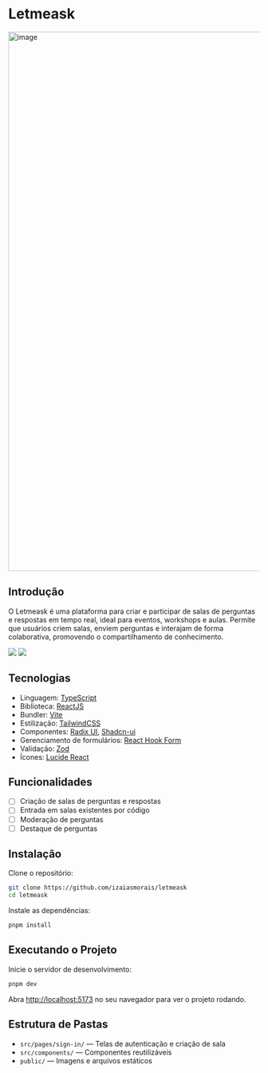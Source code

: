 # Letmeask

<img width="1920" height="1080" alt="image" src="https://github.com/user-attachments/assets/8843209d-04b6-4d4e-a4f3-971397e09aaa" />

## Introdução

O Letmeask é uma plataforma para criar e participar de salas de perguntas e respostas em tempo real, ideal para eventos, workshops e aulas. Permite que usuários criem salas, enviem perguntas e interajam de forma colaborativa, promovendo o compartilhamento de conhecimento.

<img src="https://img.shields.io/static/v1?label=STATUS&message=DEVELOPING&color=8E51FF&style=for-the-badge"/> <img src="https://img.shields.io/static/v1?label=REACT&message=19.1.0&color=8E51FF&style=for-the-badge"/>

## Tecnologias

- Linguagem: [TypeScript](https://www.typescriptlang.org/)
- Biblioteca: [ReactJS](https://react.dev/)
- Bundler: [Vite](https://vitejs.dev/)
- Estilização: [TailwindCSS](https://tailwindcss.com/)
- Componentes: [Radix UI](https://www.radix-ui.com/), [Shadcn-ui](https://ui.shadcn.com/)
- Gerenciamento de formulários: [React Hook Form](https://react-hook-form.com/)
- Validação: [Zod](https://zod.dev/)
- Ícones: [Lucide React](https://lucide.dev/)

## Funcionalidades

- [ ] Criação de salas de perguntas e respostas
- [ ] Entrada em salas existentes por código
- [ ] Moderação de perguntas
- [ ] Destaque de perguntas

## Instalação

Clone o repositório:

```bash
git clone https://github.com/izaiasmorais/letmeask
cd letmeask
```

Instale as dependências:

```bash
pnpm install
```

## Executando o Projeto

Inicie o servidor de desenvolvimento:

```bash
pnpm dev
```

Abra [http://localhost:5173](http://localhost:5173) no seu navegador para ver o projeto rodando.

## Estrutura de Pastas

- `src/pages/sign-in/` — Telas de autenticação e criação de sala
- `src/components/` — Componentes reutilizáveis
- `public/` — Imagens e arquivos estáticos
